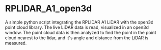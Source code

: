 # RPLIDAR_A1_open3d
A simple python script integrating the RPLIDAR A1 LiDAR with the open3d point cloud library.  The live LiDAR data is read, visualized in an open3d window.  The point cloud data is then analyzed to find the point in the point cloud nearest to the lidar, and it's angle and distance from the LiDAR is measured.
